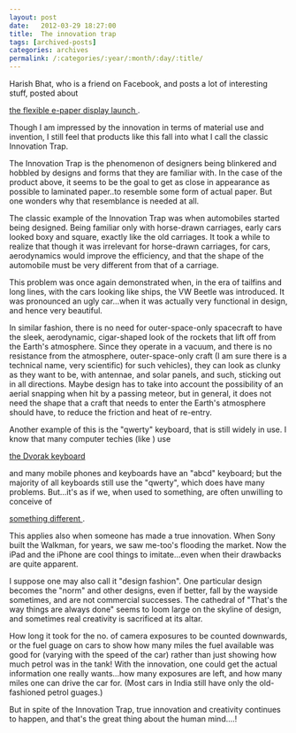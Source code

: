 ```yaml
---
layout: post
date:	2012-03-29 18:27:00
title:  The innovation trap
tags: [archived-posts]
categories: archives
permalink: /:categories/:year/:month/:day/:title/
---
```

Harish Bhat, who is a friend on Facebook, and posts a lot of interesting stuff, posted about 

<a href="http://www.engadget.com/2012/03/29/lg-flexible-e-paper-display-launch/"> the flexible e-paper display launch </a>.

Though I am impressed by the innovation in terms of material use and invention, I still feel that products like this fall into what I call the classic Innovation Trap.

The Innovation Trap is the phenomenon of designers being blinkered and hobbled by designs and forms that they are familiar with. In the case of the product above, it seems to be the goal to get as close in appearance as possible to laminated paper..to resemble some form of actual paper. But one wonders why that resemblance is needed at all.

The classic example of the Innovation Trap was when automobiles started being designed. Being familiar only with horse-drawn carriages, early cars looked boxy and square, exactly like the old carriages. It took a while to realize that though it was irrelevant for horse-drawn carriages,  for cars, aerodynamics would improve the efficiency, and that the shape of the automobile must be very different from that of a carriage. 

This problem was once again demonstrated when, in the era of tailfins and long lines, with the cars looking like ships,  the VW Beetle was introduced. It was pronounced an ugly car...when it was actually very functional in design, and hence very beautiful. 

In similar fashion, there is no need for outer-space-only spacecraft to have the sleek, aerodynamic, cigar-shaped look of the rockets that lift off from the Earth's atmosphere. Since they operate in a vacuum, and there is no resistance from the atmosphere, outer-space-only craft (I am sure there is a technical name, very scientific) for such vehicles), they can look as clunky as they want to be, with antennae, and solar panels, and such, sticking out in all directions. Maybe design has to take into account the possibility of an aerial snapping when hit by a passing meteor, but in general, it does not need the shape that a craft that needs to enter the Earth's atmosphere should have, to reduce the friction and heat of re-entry.

Another example of this is the "qwerty" keyboard, that is still widely in use. I know that many computer techies (like <lj user="prashanthchengi"> )  use 

<a href="http://en.wikipedia.org/wiki/Dvorak_Simplified_Keyboard"> the Dvorak keyboard </a>

and many mobile phones and keyboards have an "abcd" keyboard; but the majority of all keyboards still use the "qwerty", which does have many problems. But...it's as if we, when used to something, are often unwilling to conceive of 

<a href="http://en.wikipedia.org/wiki/QWERTY#Contemporary_alternatives"> something different </a>.

This applies also when someone has made a true innovation. When Sony built the Walkman, for years, we saw me-too's flooding the market. Now the iPad and the iPhone are cool things to imitate...even when their drawbacks are quite apparent.

I suppose one may also call it "design fashion". One particular design becomes the "norm" and other designs, even if better, fall by the wayside sometimes, and are not commercial successes.  The cathedral of "That's the way things are always done"  seems to loom large on the skyline of design, and sometimes real creativity is sacrificed at its altar.

How long it took for the no. of camera exposures  to be counted downwards, or the fuel guage on cars to show how many miles the fuel available was good for (varying with the speed of the car) rather than just showing how much petrol was in the tank!  With the innovation, one could get the actual information one really wants...how many exposures are left, and how many miles one can drive the car for. (Most cars in India still have only the old-fashioned petrol guages.)

But in spite of the Innovation Trap, true innovation and creativity continues to happen, and that's the great thing about the human mind....!
